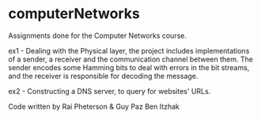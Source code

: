 # computerNetworks
Assignments done for the Computer Networks course.

ex1 - Dealing with the Physical layer, the project includes implementations of a sender, a receiver and the communication channel between them. The sender encodes some Hamming bits to deal with errors in the bit streams, and the receiver is responsible for decoding the message.

ex2 - Constructing a DNS server, to query for websites' URLs.


Code written by Rai Pheterson & Guy Paz Ben Itzhak
